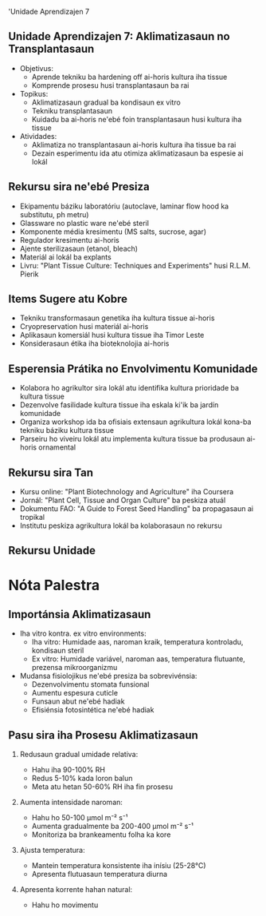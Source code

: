 'Unidade Aprendizajen 7

## Unidade Aprendizajen 7: Aklimatizasaun no Transplantasaun
- Objetivus:
  * Aprende tekniku ba hardening off ai-horis kultura iha tissue
  * Komprende prosesu husi transplantasaun ba rai
- Topikus:
  * Aklimatizasaun gradual ba kondisaun ex vitro
  * Tekniku transplantasaun
  * Kuidadu ba ai-horis ne'ebé foin transplantasaun husi kultura iha tissue
- Atividades:
  * Aklimatiza no transplantasaun ai-horis kultura iha tissue ba rai
  * Dezain esperimentu ida atu otimiza aklimatizasaun ba espesie ai lokál

## Rekursu sira ne'ebé Presiza

- Ekipamentu báziku laboratóriu (autoclave, laminar flow hood ka substitutu, ph metru)
- Glassware no plastic ware ne'ebé steril
- Komponente média kresimentu (MS salts, sucrose, agar)
- Regulador kresimentu ai-horis
- Ajente sterilizasaun (etanol, bleach)
- Materiál ai lokál ba explants
- Livru: "Plant Tissue Culture: Techniques and Experiments" husi R.L.M. Pierik

## Items Sugere atu Kobre

- Tekniku transformasaun genetika iha kultura tissue ai-horis
- Cryopreservation husi materiál ai-horis
- Aplikasaun komersiál husi kultura tissue iha Timor Leste
- Konsiderasaun étika iha bioteknolojia ai-horis

## Esperensia Prátika no Envolvimentu Komunidade

- Kolabora ho agrikultor sira lokál atu identifika kultura prioridade ba kultura tissue
- Dezenvolve fasilidade kultura tissue iha eskala ki'ik ba jardín komunidade
- Organiza workshop ida ba ofisiais extensaun agrikultura lokál kona-ba tekniku báziku kultura tissue
- Parseiru ho viveiru lokál atu implementa kultura tissue ba produsaun ai-horis ornamental

## Rekursu sira Tan

- Kursu online: "Plant Biotechnology and Agriculture" iha Coursera
- Jornál: "Plant Cell, Tissue and Organ Culture" ba peskiza atuál
- Dokumentu FAO: "A Guide to Forest Seed Handling" ba propagasaun ai tropikal
- Institutu peskiza agrikultura lokál ba kolaborasaun no rekursu

## Rekursu Unidade

# Nóta Palestra

## Importánsia Aklimatizasaun

- Iha vitro kontra. ex vitro environments:
  - Iha vitro: Humidade aas, naroman kraik, temperatura kontroladu, kondisaun steril
  - Ex vitro: Humidade variável, naroman aas, temperatura flutuante, prezensa mikroorganizmu
- Mudansa fisiolojikus ne'ebé presiza ba sobrevivénsia:
  - Dezenvolvimentu stomata funsional
  - Aumentu espesura cuticle
  - Funsaun abut ne'ebé hadiak
  - Efisiénsia fotosintética ne'ebé hadiak

## Pasu sira iha Prosesu Aklimatizasaun

1. Redusaun gradual umidade relativa:
   - Hahu iha 90-100% RH
   - Redus 5-10% kada loron balun
   - Meta atu hetan 50-60% RH iha fin prosesu

2. Aumenta intensidade naroman:
   - Hahu ho 50-100 μmol m⁻² s⁻¹
   - Aumenta gradualmente ba 200-400 μmol m⁻² s⁻¹
   - Monitoriza ba brankeamentu folha ka kore

3. Ajusta temperatura:
   - Mantein temperatura konsistente iha inísiu (25-28°C)
   - Apresenta flutuasaun temperatura diurna

4. Apresenta korrente hahan natural:
   - Hahu ho movimentu